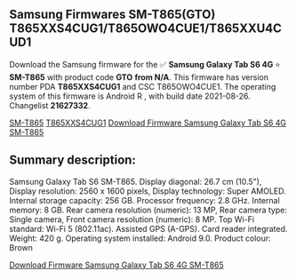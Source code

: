 <h2>Samsung Firmwares SM-T865(GTO) T865XXS4CUG1/T865OWO4CUE1/T865XXU4CUD1</h2>
Download the Samsung firmware for the ✅ <strong>Samsung Galaxy Tab S6 4G </strong> ⭐ <strong>SM-T865</strong> with product code <strong>GTO</strong> <strong> from N/A</strong>. This firmware has version number PDA <strong>T865XXS4CUG1</strong> and CSC T865OWO4CUE1. The operating system of this firmware is Android R , with build date 2021-08-26. Changelist <strong>21627332</strong>.


[SM-T865](https://samfirm.shop/samsung/model/SM-T865)
[T865XXS4CUG1](https://samfirm.shop/samsung/pda/T865XXS4CUG1)
[Download Firmware Samsung Galaxy Tab S6 4G SM-T865](https://samfirm.shop/samsung/firmware/453192)
<h2>Summary description:</h2>
<p>Samsung Galaxy Tab S6 SM-T865. Display diagonal: 26.7 cm (10.5"), Display resolution: 2560 x 1600 pixels, Display technology: Super AMOLED. Internal storage capacity: 256 GB. Processor frequency: 2.8 GHz. Internal memory: 8 GB. Rear camera resolution (numeric): 13 MP, Rear camera type: Single camera, Front camera resolution (numeric): 8 MP. Top Wi-Fi standard: Wi-Fi 5 (802.11ac). Assisted GPS (A-GPS). Card reader integrated. Weight: 420 g. Operating system installed: Android 9.0. Product colour: Brown</p>


[Download Firmware Samsung Galaxy Tab S6 4G SM-T865](https://samfirm.shop/samsung/firmware/453192)
